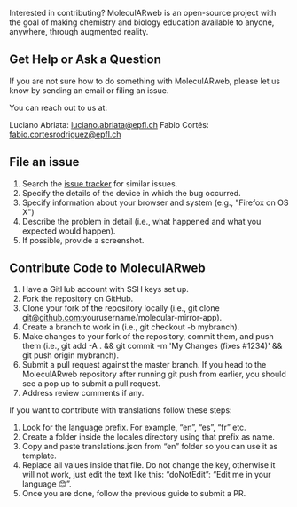 Interested in contributing? MoleculARweb is an open-source project with the goal of making chemistry and biology education available to anyone, anywhere, through augmented reality.

## Get Help or Ask a Question

If you are not sure how to do something with MoleculARweb, please let us know by sending an email or filing an issue.

You can reach out to us at:

Luciano Abriata: luciano.abriata@epfl.ch
Fabio Cortés: fabio.cortesrodriguez@epfl.ch

## File an issue
1.	Search the [issue tracker](https://github.com/fcor/molecular-mirror-app/issues) for similar issues.
2.	Specify the details of the device in which the bug occurred.
3.	Specify information about your browser and system (e.g., "Firefox on OS X")
4.	Describe the problem in detail (i.e., what happened and what you expected would happen).
5.	If possible, provide a screenshot.

## Contribute Code to MoleculARweb

1.	Have a GitHub account with SSH keys set up.
2.	Fork the repository on GitHub.
3.	Clone your fork of the repository locally (i.e., git clone git@github.com:yourusername/molecular-mirror-app).
4.	Create a branch to work in (i.e., git checkout -b mybranch).
5.	Make changes to your fork of the repository, commit them, and push them (i.e., git add -A . && git commit -m 'My Changes (fixes #1234)' && git push origin mybranch).
6.	Submit a pull request against the master branch. If you head to the MoleculARweb repository after running git push from earlier, you should see a pop up to submit a pull request.
7.	Address review comments if any.

If you want to contribute with translations follow these steps:

1.	Look for the language prefix. For example, “en”, “es”, “fr” etc.
2.	Create a folder inside the locales directory using that prefix as name.
3.	Copy and paste translations.json from “en” folder so you can use it as template.
4.	Replace all values inside that file. Do not change the key, otherwise it will not work, just edit the text like this: “doNotEdit”: “Edit me in your language 😊”.
5.	Once you are done, follow the previous guide to submit a PR.
